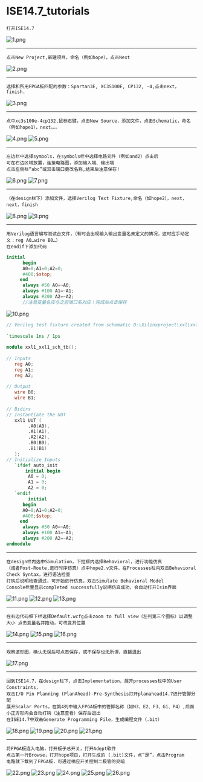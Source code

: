 # ISE14.7_tutorials  

    打开ISE14.7  
![1.png](images/1.PNG)  
***
    点击New Project,新建项目，命名（例如hope），点击Next  
![2.png](images/2.PNG)  
***
    选择和所用FPGA板匹配的参数：Spartan3E, XC3S100E, CP132, -4,点击next，finish.
![3.png](images/3.PNG)  
***
    点中xc3s100e-4cp132,鼠标右键，点击New Source，添加文件，点击Schematic，命名（例如hope1），next。。。
![4.png](images/4.PNG)
![5.png](images/5.PNG)
***
    左边栏中选择symbols，在symbols栏中选择电路元件（例如and2）点击后
    可在右边区域放置，连接电路图，添加输入端、输出端
    点击左侧栏“abc”或双击端口更改名称,结束后注意保存!  
![6.png](images/6.PNG)
![7.png](images/7.PNG)
***
    （在design栏下）添加文件，选择Verilog Text Fixture,命名（如hope2），next， next，finish  
![8.png](images/8.PNG)
![9.png](images/9.PNG)
***
    用Verilog语言编写测试台文件，（有时会出现输入输出变量名未定义的情况，这时应手动定义：reg A0…wire B0…）  
    在endif下添加代码

```Verilog
initial
	  begin
	  A0=0;A1=0;A2=0;
	  #400;$stop;
	 end
	  always #50 A0=~A0;
	  always #100 A1=~A1;
	  always #200 A2=~A2;
      //注意变量名应与之前端口名对应！完成后点击保存
```
![10.png](images/10.PNG)
```Verilog
// Verilog test fixture created from schematic D:\Xilinxproject\xxl\xxl1.sch - Sun Oct 08 23:39:42 2017
 
`timescale 1ns / 1ps
 
module xxl1_xxl1_sch_tb();
 
// Inputs
   reg A0;
   reg A1;
   reg A2;
 
// Output
   wire B0;
   wire B1;
 
// Bidirs
// Instantiate the UUT
   xxl1 UUT (
		.A0(A0), 
		.A1(A1), 
		.A2(A2), 
		.B0(B0), 
		.B1(B1)
   );
// Initialize Inputs
   `ifdef auto_init
       initial begin
		A0 = 0;
		A1 = 0;
		A2 = 0;
   `endif
		initial
	  begin
	  A0=0;A1=0;A2=0;
	  #400;$stop;
	 end
	  always #50 A0=~A0;
	  always #100 A1=~A1;
	  always #200 A2=~A2;
endmodule
```
***
    在design栏内选中Simulation，下拉框内选择Behavioral，进行功能仿真
    （或者Post-Route,进行时序仿真）点中hope2.v文件，在Processes栏内双击Behavioral Check Syntax，进行语法检查
    打钩后说明检查通过，可开始进行仿真，双击Simulate Behavioral Model
    Console栏里显示completed successfully说明仿真成功，会自动打开Isim界面
![11.png](images/11.PNG)
![12.png](images/12.PNG)
![13.png](images/13.PNG)
***
    在右边代码框下栏选择Default.wcfg点击zoom to full view（左列第三个图标）以调整大小 点击变量名并拖动，可改变其位置
![14.png](images/14.PNG)
![15.png](images/15.PNG)
![16.png](images/16.PNG)
***
    观察波形图，确认无误后可点击保存，或不保存也无所谓，直接退出
![17.png](images/17.PNG)
***
    回到ISE14.7，在design栏下，点击Implementation，展开processes栏中的User Constraints，
    双击I/O Pin Planning (PlanAhead)-Pre-Synthesis打开planahead14.7进行管脚分配
    展开Scalar Ports，在第4列中输入FPGA板中的管脚名称（如N3、E2、F3、G1、P4）,后面小正方形内会自动打钩（注意查看）保存后退出
    在ISE14.7中双击Generate Programming File，生成编程文件（.bit）
![18.png](images/18.PNG)
![19.png](images/19.PNG)
![20.png](images/20.PNG)
![21.png](images/21.PNG)
***
    将FPGA板连入电脑，打开板子总开关，打开Adept软件
    点击第一行Browse，打开hope项目，打开生成的 (.bit)文件，点“是”，点击Program
    电路就下载到了FPGA板，可通过相应开关控制二极管的亮暗
![22.png](images/22.PNG)
![23.png](images/23.PNG)
![24.png](images/24.PNG)
![25.png](images/25.PNG)
![26.png](images/26.PNG)
